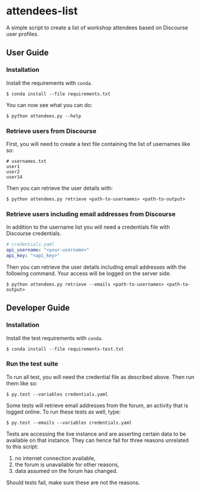 # attendees-list

A simple script to create a list of workshop attendees based on Discourse user profiles.

## User Guide

### Installation

Install the requirements with `conda`.

    $ conda install --file requirements.txt

You can now see what you can do:

    $ python attendees.py --help

### Retrieve users from Discourse

First, you will need to create a text file containing the list of usernames like so:

```
# usernames.txt
user1
user2
user14
```

Then you can retrieve the user details with:

    $ python attendees.py retrieve <path-to-usernames> <path-to-output>


### Retrieve users including email addresses from Discourse

In addition to the username list you will need a credentials file with Discourse credentials.

```yaml
# credentials.yaml
api_username: "<your-username>"
api_key: "<api_key>"
```

Then you can retrieve the user details including email addresses with the following command. Your access will be logged on the server side.

    $ python attendees.py retrieve --emails <path-to-usernames> <path-to-output>

## Developer Guide

### Installation

Install the test requirements with `conda`.

    $ conda install --file requirements-test.txt

### Run the test suite

To run all test, you will need the credential file as described above. Then run them like so:

    $ py.test --variables credentials.yaml

Some tests will retrieve email addresses from the forum, an activity that is logged online. To run these tests as well, type:

    $ py.test --emails --variables credentials.yaml

Tests are accessing the live instance and are asserting certain data to be available on that instance. They can hence fail for three reasons unrelated to this script:

1) no internet connection available,
2) the forum is unavailable for other reasons,
3) data assumed on the forum has changed.

Should tests fail, make sure these are not the reasons.
